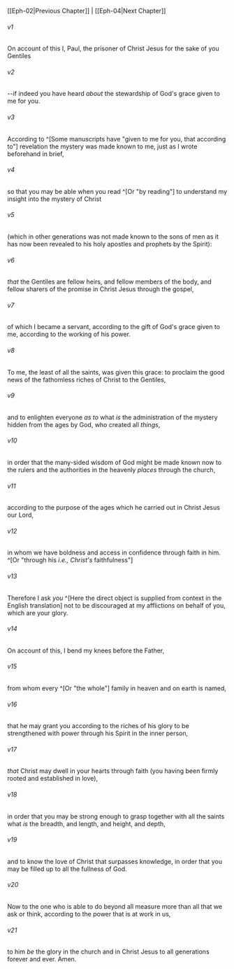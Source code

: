 ﻿---
aliases:
  - Ephesians 3
---

[[Eph-02|Previous Chapter]] | [[Eph-04|Next Chapter]]

###### v1
On account of this I, Paul, the prisoner of Christ Jesus for the sake of you Gentiles

###### v2
--if indeed you have heard _about_ the stewardship of God's grace given to me for you.

###### v3
According to ^[Some manuscripts have "given to me for you, that according to"] revelation the mystery was made known to me, just as I wrote beforehand in brief,

###### v4
so that you may be able when you read ^[Or "by reading"] to understand my insight into the mystery of Christ

###### v5
(which in other generations was not made known to the sons of men as it has now been revealed to his holy apostles and prophets by the Spirit):

###### v6
_that_ the Gentiles are fellow heirs, and fellow members of the body, and fellow sharers of the promise in Christ Jesus through the gospel,

###### v7
of which I became a servant, according to the gift of God's grace given to me, according to the working of his power.

###### v8
To me, the least of all the saints, was given this grace: to proclaim the good news of the fathomless riches of Christ to the Gentiles,

###### v9
and to enlighten everyone _as to_ what _is_ the administration of the mystery hidden from the ages by God, who created all _things_,

###### v10
in order that the many-sided wisdom of God might be made known now to the rulers and the authorities in the heavenly _places_ through the church,

###### v11
according to the purpose of the ages which he carried out in Christ Jesus our Lord,

###### v12
in whom we have boldness and access in confidence through faith in him. ^[Or "through his _i.e., Christ's_ faithfulness"]

###### v13
Therefore I ask _you_ ^[Here the direct object is supplied from context in the English translation] not to be discouraged at my afflictions on behalf of you, which are your glory.

###### v14
On account of this, I bend my knees before the Father,

###### v15
from whom every ^[Or "the whole"] family in heaven and on earth is named,

###### v16
that he may grant you according to the riches of his glory to be strengthened with power through his Spirit in the inner person,

###### v17
_that_ Christ may dwell in your hearts through faith (you having been firmly rooted and established in love),

###### v18
in order that you may be strong enough to grasp together with all the saints what _is_ the breadth, and length, and height, and depth,

###### v19
and to know the love of Christ that surpasses knowledge, in order that you may be filled up to all the fullness of God.

###### v20
Now to the one who is able to do beyond all measure more than all that we ask or think, according to the power that is at work in us,

###### v21
to him _be_ the glory in the church and in Christ Jesus to all generations forever and ever. Amen.